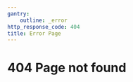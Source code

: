 ```yaml
---
gantry:
    outline: _error
http_response_code: 404
title: Error Page
---
```


# 404 Page not found
